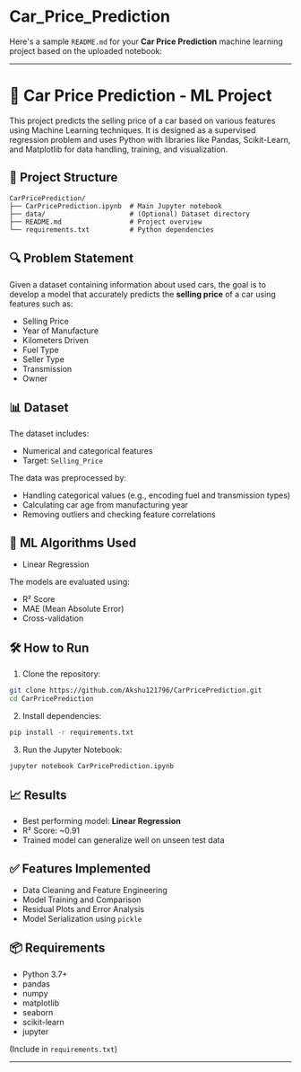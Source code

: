 # Car_Price_Prediction
Here's a sample `README.md` for your **Car Price Prediction** machine learning project based on the uploaded notebook:

---

# 🚗 Car Price Prediction - ML Project

This project predicts the selling price of a car based on various features using Machine Learning techniques. It is designed as a supervised regression problem and uses Python with libraries like Pandas, Scikit-Learn, and Matplotlib for data handling, training, and visualization.

## 📁 Project Structure

```
CarPricePrediction/
├── CarPricePrediction.ipynb  # Main Jupyter notebook
├── data/                     # (Optional) Dataset directory
├── README.md                 # Project overview
└── requirements.txt          # Python dependencies
```

## 🔍 Problem Statement

Given a dataset containing information about used cars, the goal is to develop a model that accurately predicts the **selling price** of a car using features such as:

* Selling Price
* Year of Manufacture
* Kilometers Driven
* Fuel Type
* Seller Type
* Transmission
* Owner

## 📊 Dataset

The dataset includes:

* Numerical and categorical features
* Target: `Selling_Price`

The data was preprocessed by:

* Handling categorical values (e.g., encoding fuel and transmission types)
* Calculating car age from manufacturing year
* Removing outliers and checking feature correlations

## 🧠 ML Algorithms Used

* Linear Regression

The models are evaluated using:
* R² Score
* MAE (Mean Absolute Error)
* Cross-validation

## 🛠️ How to Run

1. Clone the repository:

```bash
git clone https://github.com/Akshu121796/CarPricePrediction.git
cd CarPricePrediction
```

2. Install dependencies:

```bash
pip install -r requirements.txt
```

3. Run the Jupyter Notebook:

```bash
jupyter notebook CarPricePrediction.ipynb
```

## 📈 Results

* Best performing model: **Linear Regression**
* R² Score: \~0.91
* Trained model can generalize well on unseen test data

## ✅ Features Implemented

* Data Cleaning and Feature Engineering
* Model Training and Comparison
* Residual Plots and Error Analysis
* Model Serialization using `pickle`


## 📦 Requirements

* Python 3.7+
* pandas
* numpy
* matplotlib
* seaborn
* scikit-learn
* jupyter

(Include in `requirements.txt`)

---------

